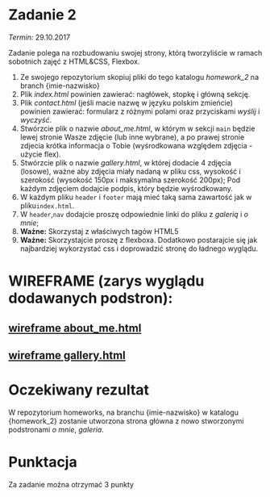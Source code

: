 # Zadanie 2
*Termin:* 29.10.2017

Zadanie polega na rozbudowaniu swojej strony, którą tworzyliście w ramach sobotnich zajęć z HTML&CSS, Flexbox.

1. Ze swojego repozytorium skopiuj pliki do tego katalogu *homework_2* na branch {imie-nazwisko}
1. Plik *index.html* powinien zawierać: nagłówek, stopkę i główną sekcję.
1. Plik *contact.html* (jeśli macie nazwę w języku polskim zmieńcie) powinien zawierać: formularz z różnymi polami oraz przyciskami *wyślij* i *wyczyść*.
1. Stwórzcie plik o nazwie *about_me.html*, w którym w sekcji `main` będzie lewej stronie Wasze zdjęcie (lub inne wybrane), a po prawej stronie zdjecia krótka informacja o Tobie (wyśrodkowana względem zdjęcia - użycie flex).
1. Stwórzcie plik o nazwie *gallery.html*, w której dodacie 4 zdjęcia (losowe), ważne aby zdjęcia miały nadaną w pliku css, wysokość i szerokość (wysokość 150px i maksymalna szerokość 200px);
Pod każdym zdjęciem dodajcie podpis, który będzie wyśrodkowany.
1. W każdym pliku `header` i `footer` mają mieć taką sama zawartość jak w pliku`index.html`.
1. W `header`,`nav` dodajcie proszę odpowiednie linki do pliku z *galerią* i *o mnie*;
1. **Ważne:** Skorzystaj z właściwych tagów HTML5
1. **Ważne:** Skorzystajcie proszę z flexboxa. Dodatkowo postarajcie się jak najbardziej wykorzystać css i doprowadzić stronę do ładnego wyglądu.

# WIREFRAME (zarys wyglądu dodawanych podstron):
## [wireframe about_me.html](https://wireframe.cc/tR6chh)
## [wireframe gallery.html](https://wireframe.cc/UghMS1)

# Oczekiwany rezultat
W repozytorium homeworks, na branchu {imie-nazwisko} w katalogu {homework_2} zostanie utworzona strona główna z nowo stworzonymi podstronami *o mnie*, *galeria*.

# Punktacja
Za zadanie można otrzymać 3 punkty
